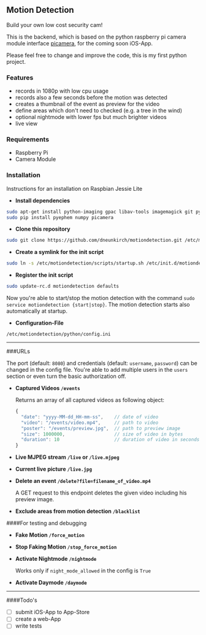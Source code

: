 ## Motion Detection

Build your own low cost security cam!

This is the backend, which is based on the python raspberry pi camera module interface [picamera](https://github.com/waveform80/picamera), for the coming soon iOS-App.
   
Please feel free to change and improve the code, this is my first python project.

### Features
- records in 1080p with low cpu usage
- records also a few seconds before the motion was detected
- creates a thumbnail of the event as preview for the video
- define areas which don't need to checked (e.g. a tree in the wind)
- optional nightmode with lower fps but much brighter videos 
- live view

### Requirements
- Raspberry Pi
- Camera Module

### Installation

Instructions for an installation on Raspbian Jessie Lite 

- **Install dependencies** 

```bash
sudo apt-get install python-imaging gpac libav-tools imagemagick git python-dev python-pip
sudo pip install pyephem numpy picamera
```

- **Clone this repository**

```bash
sudo git clone https://github.com/dneunkirch/motiondetection.git /etc/motiondetection
```

- **Create a symlink for the init script**

```bash
sudo ln -s /etc/motiondetection/scripts/startup.sh /etc/init.d/motiondetection
```

- **Register the init script**

```bash
sudo update-rc.d motiondetection defaults
```

Now you're able to start/stop the motion detection with the command `sudo service motiondetection {start|stop}`. The motion detection starts also automatically at startup.

- **Configuration-File**

`/etc/motiondetection/python/config.ini` 

---

###URLs

The port (default: `8080`) and credentials (default: `username`, `password`) can be changed in the config file. You're able to add multiple users in the `users` section or even turn the basic authorization off.

- **Captured Videos `/events`**

    Returns an array of all captured videos as following object:

    ```js
    {
      "date": "yyyy-MM-dd_HH-mm-ss",    // date of video
      "video": "/events/video.mp4",     // path to video
      "poster": "/events/preview.jpg",  // path to preview image
      "size": 1000000,                  // size of video in bytes
      "duration": 10                    // duration of video in seconds
    }
    ```
  
- **Live MJPEG stream `/live` or `/live.mjpeg`**
- **Current live picture `/live.jpg`**
- **Delete an event `/delete?file=filename_of_video.mp4`**

    A GET request to this endpoint deletes the given video including his preview image.

- **Exclude areas from motion detection `/blacklist`**

####For testing and debugging

- **Fake Motion `/force_motion`**
- **Stop Faking Motion `/stop_force_motion`**
- **Activate Nightmode `/nightmode`**

    Works only if `night_mode_allowed` in the config is `True`

- **Activate Daymode `/daymode`**

---

####Todo's
- [ ] submit iOS-App to App-Store
- [ ] create a web-App
- [ ] write tests
